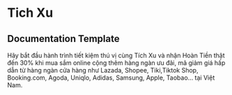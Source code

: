 # Tich Xu

## Documentation Template

Hãy bắt đầu hành trình tiết kiệm thú vị cùng Tích Xu và nhận Hoàn Tiền thật đến 30% khi mua sắm online cộng thêm hàng ngàn ưu đãi, mã giảm giá hấp dẫn từ hàng ngàn cửa hàng như Lazada, Shopee, Tiki,Tiktok Shop, Booking.com, Agoda, Uniqlo, Adidas, Samsung, Apple, Taobao... tại Việt Nam.
